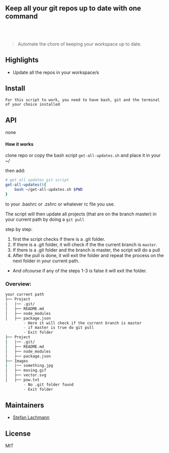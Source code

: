<p align="center">
	<h2>Keep all your git repos up to date with one command</h2>
	<br>
	<br>
</p>

> Automate the chore of keeping your workspace up to date.


## Highlights

- Update all the repos in your workspace/s


## Install

```
For this script to work, you need to have bash, git and the terminal of your choice installed
```


## API

none

#### How it works

clone repo or copy the bash script `get-all-updates.sh` and place it in your ~/

then add:
```BASH
# get all updates git script
get-all-updates(){
	bash ~/get-all-updates.sh $PWD
}
```
to your .bashrc or .zshrc or whatever rc file you use. 

The script will then update all projects (that are on the branch master) in your current path by doing a `git pull`

step by step:
1) first the script checks if there is a .git folder.
2) If there is a .git folder, it will check if the the current branch is `master`.
3) If there is a .git folder and the branch is master, the script will do a pull
4) After the pull is done, it will exit the folder and repeat the process on the next folder in your current path.

* And ofcourse if any of the steps 1-3 is false it will exit the folder.

### Overview:

```Zsh
your current path
├── Project
|	|── .git/
│   ├── README.md
│   ├── node_modules
│   ├── package.json
		- Here it will check if the current branch is master
		- if master is true do git pull
		- Exit folder
├── Project
|	|── .git/
│   ├── README.md
│   ├── node_modules
│   ├── package.json
├── Images
|	|── something.jpg
│   ├── moving.gif
│   ├── vector.svg
│   ├── pow.txt
		- No .git folder found
		- Exit folder
```





## Maintainers

- [Stefan Lachmann](https://github.com/2lach)


## License

MIT
